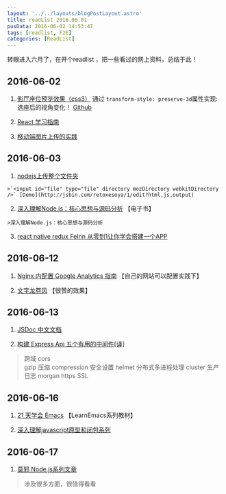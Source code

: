 ```yaml
---
layout: '../../layouts/blogPostLayout.astro'
title: readList 2016.06.01
pusData: 2016-06-02 14:53:47
tags: [readlist, F2E]
categories: [ReadList]
---
```


转眼进入六月了，在开个readlist ，把一些看过的网上资料，总结于此！

<!-- more -->

## 2016-06-02

  1. [影厅座位预览效果（css3）](http://www.jcodecraeer.com/a/qianduankaifa/css3/2016/0602/4322.html) 通过 `transform-style: preserve-3d`属性实现:选座后的视角变化！  [Github](https://github.com/codrops/SeatPreview)

  2. [React 学习指南](http://guoyongfeng.github.io/idoc/html/React%E8%AF%BE%E7%A8%8B%E4%B8%93%E9%A2%98/React%E5%AD%A6%E4%B9%A0%E6%8C%87%E5%8D%97.html)

  3. [移动端图片上传的实践](http://qiutc.me/post/uploading-image-file-in-mobile-fe.html)

## 2016-06-03

  1. [nodejs上传整个文件夹](https://cnodejs.org/topic/574e9e856e66e53930827697)

    >`<input id="file" type="file" directory mozDirectory webkitDirectory />` [Demo](http://jsbin.com/retoxesoya/1/edit?html,js,output)

  2. [深入理解Node.js：核心思想与源码分析](https://yjhjstz.gitbooks.io/deep-into-node/content/) 【电子书】

    >深入理解Node.js：核心思想与源码分析

  3. [react native redux FeInn 从零到1让你学会搭建一个APP](https://github.com/febobo/react-native-redux-FeInn)

## 2016-06-12

  1. [N​gi​n​x 内配置 G​o​o​g​l​e A​nal​y​ti​c​s 指南](https://darknode.in/network/nginx-google-analytics/) 【自己的网站可以配置实践下】

  2. [文字龙卷风](http://www.w3cfuns.com/notes/26894/65fd1b670c97595cc23f3a7416d11cc5.html) 【很赞的效果】

## 2016-06-13

  1. [JSDoc 中文文档](http://www.css88.com/doc/jsdoc/index.html)

  2. [构建 Express Api 五个有用的中间件[译]](https://fe.ele.me/gou-jian-express-api-wu-ge-you-yong-de-zhong-jian-jian/?f=tt)

  > 跨域 cors  
    gzip 压缩 compression
    安全设置 helmet
    分布式多进程处理 cluster
    生产日志 morgan
    https SSL

## 2016-06-16

  1. [21 天学会 Emacs](https://zilongshanren.com/LearnEmacs/) 【LearnEmacs系列教材】

  2. [深入理解javascript原型和闭包系列](http://www.cnblogs.com/wangfupeng1988/p/4001284.html)

## 2016-06-17

  1. [莫邪 Node.js系列文章](http://www.moye.me/nodejs_articles/)

  > 涉及很多方面，很值得看看
